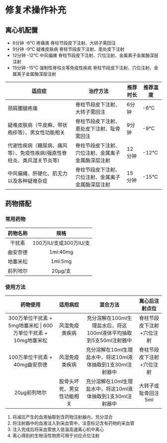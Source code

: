 # 修复术操作补充

## 离心机配置

- 6分钟 -6℃ 疼痛类 脊柱节段皮下注射、大转子需回注
- 9分钟 -9℃ 疑难皮肤病 脊柱节段皮下注射、患处皮下注射
- 12分钟 -12℃ 中风偏瘫 脊柱节段皮下注射、穴位注射、金属离子金属酶深层注射
- 15分钟 -15℃ 强制性脊柱炎等免疫性疾病 脊柱节段皮下注射、穴位注射、金属离子金属酶深层注射

| 适应症 | 治疗方法 | 推荐时长 | 推荐温度 |
|----------|----------|------|------|
| 颈肩腰腿疼痛 | 脊柱节段皮下注射、大转子需回注 | 6分钟 | -6℃ |
| 疑难皮肤病（牛皮癣、带状疱疹等）、男女性功能相关 | 脊柱节段皮下注射、患处皮下注射、耻骨需回注 | 9分钟 | -9℃ |
| 代谢性疾病（糖尿病、痛风等）、免疫性疾病(强直性脊柱炎、类风湿关节炎等) | 脊柱节段皮下注射、穴位注射、金属离子金属酶深层注射 | 12分钟 | -12℃ |
| 中风偏瘫、肝硬化、肌无力以及各种疑难杂症 | 脊柱节段皮下注射、穴位注射、金属离子金属酶深层注射 | 15分钟 | -15℃ |

## 药物搭配

### 常用药物

| 药物名称 | 规格 |
| :---: | :---: |
| 干扰素 | 100万IU/支或300万IU/支 |
| 曲安奈德 | 1ml:40mg |
| 地塞米松 | 1ml:5mg |
| 前列地尔 | 20μg/支 |

### 使用方法

| 药物使用 | 适用病症 | 混合方法 | 离心后注射点位 |
| :---: | :---: | :---: | :---: |
| 300万单位干扰素 + 5mg地塞米松 \| 600万单位干扰素 + 10mg地塞米松 | 风湿免疫类疾病 | 充分溶解在100ml生理盐水后，将这100ml液体平均抽取到5支50ml注射器中 | 脊柱节段皮下注射+穴位注射 |
| 100万单位干扰素 + 40mg曲安奈德 | 风湿免疫类疾病 | 充分溶解在10ml生理盐水中，将这10ml液体抽取到1支30ml注射器中 | 脊柱节段皮下注射+穴位注射 |
| 20μg前列地尔 | 股骨头坏死、男女性功能相关 | 充分溶解在10ml生理盐水中，将这10ml液体抽取到1支30ml注射器中 | 大转子或耻骨回注5ml |

1. 将减压产生的血液抽取到含药物注射器内，充分混合
2. 将注射器中的血液注入到采血管中，注意标记含有药物的采血管
3. 注入完成后将采血管放入低温高速离心机中离心
4. 离心得到的生物活性物质可用于对应点位注射
